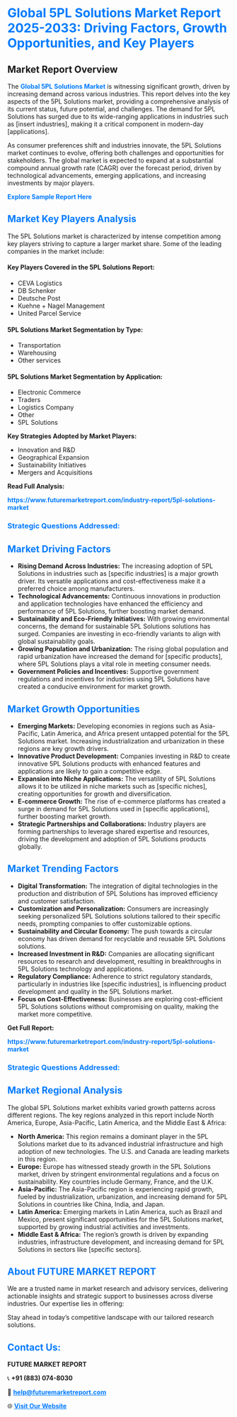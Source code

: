 <h1 style="color: #007BFF;">Global 5PL Solutions Market Report 2025-2033: Driving Factors, Growth Opportunities, and Key Players</h1>

<section id="overview">
<h2>Market Report Overview</h2>
<p>The <a href="https://www.futuremarketreport.com/industry-report/5pl-solutions-market" style="color: #007BFF; text-decoration: none;"><strong>Global 5PL Solutions Market</strong></a> is witnessing significant growth, driven by increasing demand across various industries. This report delves into the key aspects of the 5PL Solutions market, providing a comprehensive analysis of its current status, future potential, and challenges. The demand for 5PL Solutions has surged due to its wide-ranging applications in industries such as [insert industries], making it a critical component in modern-day [applications].</p>
<p>As consumer preferences shift and industries innovate, the 5PL Solutions market continues to evolve, offering both challenges and opportunities for stakeholders. The global market is expected to expand at a substantial compound annual growth rate (CAGR) over the forecast period, driven by technological advancements, emerging applications, and increasing investments by major players.</p>
</section>

<section id="overview">
<p><a href="https://www.futuremarketreport.com/request-sample/reportId=113267" style="color: #007BFF; text-decoration: none;"><strong>Explore Sample Report Here</strong></a></p>
</section>

<section id="key-players">
<h2 style="color: #007BFF;">Market Key Players Analysis</h2>
<p>The 5PL Solutions market is characterized by intense competition among key players striving to capture a larger market share. Some of the leading companies in the market include:</p>
<h4>Key Players Covered in the 5PL Solutions Report:</h4>
<ul><li>CEVA Logistics</li><li>DB Schenker</li><li>Deutsche Post</li><li>Kuehne + Nagel Management</li><li>United Parcel Service</li></ul>
<h4>5PL Solutions Market Segmentation by Type:</h4>
<ul><li>Transportation</li><li>Warehousing</li><li>Other services</li></ul>

<h4>5PL Solutions Market Segmentation by Application:</h4>
<ul><li>Electronic Commerce</li><li>Traders</li><li>Logistics Company</li><li>Other</li><li>5PL Solutions</li></ul>
<p><strong>Key Strategies Adopted by Market Players:</strong></p>
<ul>
<li>Innovation and R&D</li>
<li>Geographical Expansion</li>
<li>Sustainability Initiatives</li>
<li>Mergers and Acquisitions</li>
</ul>
</section>

<section>
<p><strong>Read Full Analysis: </strong></p><a href="https://www.futuremarketreport.com/industry-report/5pl-solutions-market" style="color: #007BFF; text-decoration: none;"><strong>https://www.futuremarketreport.com/industry-report/5pl-solutions-market</strong></a>
<h3 style="color: #007BFF;">Strategic Questions Addressed:</h3>
</section>

<section id="driving-factors">
<h2 style="color: #007BFF;">Market Driving Factors</h2>
<ul>
<li><strong>Rising Demand Across Industries:</strong> The increasing adoption of 5PL Solutions in industries such as [specific industries] is a major growth driver. Its versatile applications and cost-effectiveness make it a preferred choice among manufacturers.</li>
<li><strong>Technological Advancements:</strong> Continuous innovations in production and application technologies have enhanced the efficiency and performance of 5PL Solutions, further boosting market demand.</li>
<li><strong>Sustainability and Eco-Friendly Initiatives:</strong> With growing environmental concerns, the demand for sustainable 5PL Solutions solutions has surged. Companies are investing in eco-friendly variants to align with global sustainability goals.</li>
<li><strong>Growing Population and Urbanization:</strong> The rising global population and rapid urbanization have increased the demand for [specific products], where 5PL Solutions plays a vital role in meeting consumer needs.</li>
<li><strong>Government Policies and Incentives:</strong> Supportive government regulations and incentives for industries using 5PL Solutions have created a conducive environment for market growth.</li>
</ul>
</section>

<section id="growth-opportunities">
<h2 style="color: #007BFF;">Market Growth Opportunities</h2>
<ul>
<li><strong>Emerging Markets:</strong> Developing economies in regions such as Asia-Pacific, Latin America, and Africa present untapped potential for the 5PL Solutions market. Increasing industrialization and urbanization in these regions are key growth drivers.</li>
<li><strong>Innovative Product Development:</strong> Companies investing in R&D to create innovative 5PL Solutions products with enhanced features and applications are likely to gain a competitive edge.</li>
<li><strong>Expansion into Niche Applications:</strong> The versatility of 5PL Solutions allows it to be utilized in niche markets such as [specific niches], creating opportunities for growth and diversification.</li>
<li><strong>E-commerce Growth:</strong> The rise of e-commerce platforms has created a surge in demand for 5PL Solutions used in [specific applications], further boosting market growth.</li>
<li><strong>Strategic Partnerships and Collaborations:</strong> Industry players are forming partnerships to leverage shared expertise and resources, driving the development and adoption of 5PL Solutions products globally.</li>
</ul>
</section>

<section id="trending-factors">
<h2 style="color: #007BFF;">Market Trending Factors</h2>
<ul>
<li><strong>Digital Transformation:</strong> The integration of digital technologies in the production and distribution of 5PL Solutions has improved efficiency and customer satisfaction.</li>
<li><strong>Customization and Personalization:</strong> Consumers are increasingly seeking personalized 5PL Solutions solutions tailored to their specific needs, prompting companies to offer customizable options.</li>
<li><strong>Sustainability and Circular Economy:</strong> The push towards a circular economy has driven demand for recyclable and reusable 5PL Solutions solutions.</li>
<li><strong>Increased Investment in R&D:</strong> Companies are allocating significant resources to research and development, resulting in breakthroughs in 5PL Solutions technology and applications.</li>
<li><strong>Regulatory Compliance:</strong> Adherence to strict regulatory standards, particularly in industries like [specific industries], is influencing product development and quality in the 5PL Solutions market.</li>
<li><strong>Focus on Cost-Effectiveness:</strong> Businesses are exploring cost-efficient 5PL Solutions solutions without compromising on quality, making the market more competitive.</li>
</ul>
</section>

<section>
<p><strong>Get Full Report: </strong></p><a href="https://www.futuremarketreport.com/industry-report/5pl-solutions-market" style="color: #007BFF; text-decoration: none;"><strong>https://www.futuremarketreport.com/industry-report/5pl-solutions-market</strong></a>
<h3 style="color: #007BFF;">Strategic Questions Addressed:</h3>
</section>


<section id="regional-analysis">
<h2 style="color: #007BFF;">Market Regional Analysis</h2>
<p>The global 5PL Solutions market exhibits varied growth patterns across different regions. The key regions analyzed in this report include North America, Europe, Asia-Pacific, Latin America, and the Middle East & Africa:</p>
<ul>
<li><strong>North America:</strong> This region remains a dominant player in the 5PL Solutions market due to its advanced industrial infrastructure and high adoption of new technologies. The U.S. and Canada are leading markets in this region.</li>
<li><strong>Europe:</strong> Europe has witnessed steady growth in the 5PL Solutions market, driven by stringent environmental regulations and a focus on sustainability. Key countries include Germany, France, and the U.K.</li>
<li><strong>Asia-Pacific:</strong> The Asia-Pacific region is experiencing rapid growth, fueled by industrialization, urbanization, and increasing demand for 5PL Solutions in countries like China, India, and Japan.</li>
<li><strong>Latin America:</strong> Emerging markets in Latin America, such as Brazil and Mexico, present significant opportunities for the 5PL Solutions market, supported by growing industrial activities and investments.</li>
<li><strong>Middle East & Africa:</strong> The region’s growth is driven by expanding industries, infrastructure development, and increasing demand for 5PL Solutions in sectors like [specific sectors].</li>
</ul>
</section>

<footer>
<h2 style="color: #007BFF;">About FUTURE MARKET REPORT</h2>
<p>We are a trusted name in market research and advisory services, delivering actionable insights and strategic support to businesses across diverse industries. Our expertise lies in offering:</p>

<p>Stay ahead in today’s competitive landscape with our tailored research solutions.</p>

<h2 style="color: #007BFF;">Contact Us:</h2>
<p><strong>FUTURE MARKET REPORT</strong></p>
<p>📞 <strong>+91 (883) 074-8030</strong></p>
<p>📧 <strong><a href="mailto:help@futuremarketreport.com" style="color: #007BFF;">help@futuremarketreport.com</a></strong></p>
<p>🌐 <strong><a href="https://www.futuremarketreport.com/" style="color: #007BFF;">Visit Our Website</a></strong></p>
</footer>